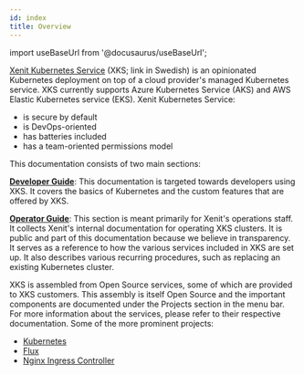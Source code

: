 ```yaml
---
id: index
title: Overview
---
```


import useBaseUrl from '@docusaurus/useBaseUrl';

[Xenit Kubernetes Service](https://xenit.se/it-tjanster/kubernetes-framework-2/) (XKS; link in Swedish) is an opinionated Kubernetes deployment on top of a cloud provider's managed Kubernetes service. XKS currently supports Azure Kubernetes Service (AKS) and AWS Elastic Kubernetes service (EKS). Xenit Kubernetes Service:

- is secure by default
- is DevOps-oriented
- has batteries included
- has a team-oriented permissions model

This documentation consists of two main sections:

[**Developer Guide**](./developer-guide/introduction): This documentation is targeted towards developers using XKS. It covers the basics of Kubernetes and the custom features that are offered by XKS.

[**Operator Guide**](./operator-guide/index): This section is meant primarily for Xenit's operations staff. It collects Xenit's internal documentation for operating XKS clusters. It is public and part of this documentation because we believe in transparency. It serves as a reference to how the various services included in XKS are set up. It also describes various recurring procedures, such as replacing an existing Kubernetes cluster.

XKS is assembled from Open Source services, some of which are provided to XKS customers. This assembly is itself Open Source and the important components are documented under the Projects section in the menu bar. For more information about the services, please refer to their respective documentation. Some of the more prominent projects:

- [Kubernetes](https://kubernetes.io/)
- [Flux](https://fluxcd.io/)
- [Nginx Ingress Controller](https://kubernetes.github.io/ingress-nginx/)
